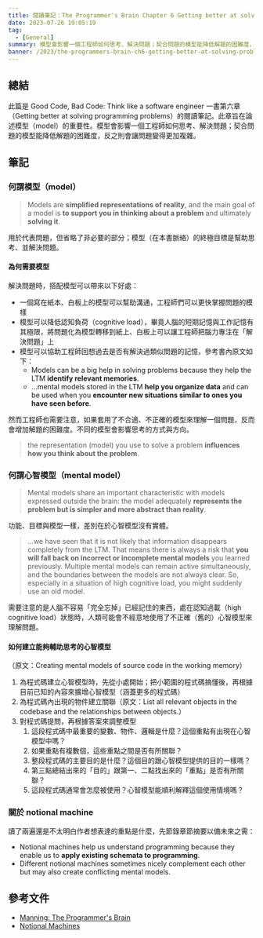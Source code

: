 ```yaml
---
title: 閱讀筆記：The Programmer's Brain Chapter 6 Getting better at solving programming problems
date: 2023-07-26 19:05:19
tag:
  - [General]
summary: 模型會影響一個工程師如何思考、解決問題；契合問題的模型能降低解題的困難度，反之則會讓問題變得更加複雜。
banner: /2023/the-programmers-brain-ch6-getting-better-at-solving-problems/kenny-eliason-2RRq1BHPq4E-unsplash.jpg
---
```


## 總結

此篇是 Good Code, Bad Code: Think like a software engineer 一書第六章（Getting better at solving programming problems）的閱讀筆記。此章旨在論述模型（model）的重要性。模型會影響一個工程師如何思考、解決問題；契合問題的模型能降低解題的困難度，反之則會讓問題變得更加複雜。

## 筆記

### 何謂模型（model）

> Models are **simplified representations of reality**, and the main goal of a model is **to support you in thinking about a problem** and ultimately **solving it**.

用於代表問題，但省略了非必要的部分；模型（在本書脈絡）的終極目標是幫助思考、並解決問題。

#### 為何需要模型

解決問題時，搭配模型可以帶來以下好處：

- 一個寫在紙本、白板上的模型可以幫助溝通，工程師們可以更快掌握問題的模樣
- 模型可以降低認知負荷（cognitive load），畢竟人腦的短期記憶與工作記憶有其極限，將問題化為模型轉移到紙上、白板上可以讓工程師把腦力專注在「解決問題」上
- 模型可以協助工程師回想過去是否有解決過類似問題的記憶，參考書內原文如下：
  - Models can be a big help in solving problems because they help the LTM **identify relevant memories**.
  - ...mental models stored in the LTM **help you organize data** and can be used when you **encounter new situations similar to ones you have seen before**.

然而工程師也需要注意，如果套用了不合適、不正確的模型來理解一個問題，反而會增加解題的困難度。不同的模型會影響思考的方式與方向。

> the representation (model) you use to solve a problem **influences how you think about the problem**.

### 何謂心智模型（mental model）

> Mental models share an important characteristic with models expressed outside the brain: the model adequately **represents the problem but is simpler and more abstract than reality**.

功能、目標與模型一樣，差別在於心智模型沒有實體。

> ...we have seen that it is not likely that information disappears completely from the LTM. That means there is always a risk that **you will fall back on incorrect or incomplete mental models** you learned previously. Multiple mental models can remain active simultaneously, and the boundaries between the models are not always clear. So, especially in a situation of high cognitive load, you might suddenly use an old model.

需要注意的是人腦不容易「完全忘掉」已經記住的東西，處在認知過載（high cognitive load）狀態時，人類可能會不經意地使用了不正確（舊的）心智模型來理解問題。

#### 如何建立能夠輔助思考的心智模型

（原文：Creating mental models of source code in the working memory）

1. 為程式碼建立心智模型時，先從小處開始；把小範圍的程式碼搞懂後，再根據目前已知的內容來擴增心智模型（涵蓋更多的程式碼）
2. 為程式碼內出現的物件建立關聯（原文：List all relevant objects in the codebase and the relationships between objects.）
3. 對程式碼提問，再根據答案來調整模型
   1. 這段程式碼中最重要的變數、物件、邏輯是什麼？這個重點有出現在心智模型中嗎？
   2. 如果重點有複數個，這些重點之間是否有所關聯？
   3. 整段程式碼的主要目的是什麼？這個目的跟心智模型提供的目的一樣嗎？
   4. 第三點總結出來的「目的」跟第一、二點找出來的「重點」是否有所關聯？
   5. 這段程式碼通常會怎麼被使用？心智模型能順利解釋這個使用情境嗎？

### 關於 notional machine

讀了兩遍還是不太明白作者想表達的重點是什麼，先節錄章節摘要以備未來之需：

- Notional machines help us understand programming because they enable us to **apply existing schemata to programming**.
- Different notional machines sometimes nicely complement each other but may also create conflicting mental models.

## 參考文件

- [Manning: The Programmer's Brain](https://www.manning.com/books/the-programmers-brain)
- [Notional Machines](https://notionalmachines.github.io/notional-machines.html)

